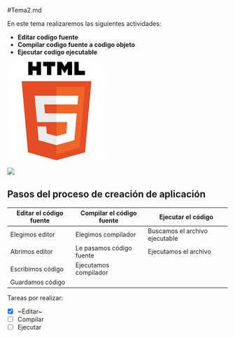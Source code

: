 #Tema2.md

En este tema realizaremos las siguientes actividades:

- **Editar codigo fuente**
- **Compilar codigo fuente a codigo objeto**
- **Ejecutar codigo ejecutable**

![](HTML.png)


![](https://localdab.org/wp-content/uploads/2022/11/Compiler-2.jpg)


## Pasos del proceso de creación de aplicación

Editar el código fuente | Compilar el código fuente | Ejecutar el código
------------------------|---------------------------|-------------------
Elegimos editor       | Elegimos compilador     | Buscamos el archivo ejecutable
Abrimos editor        | Le pasamos código fuente| Ejecutamos el archivo
Escribimos código     | Ejecutamos compilador   |
Guardamos código      |                           |

Tareas por realizar:

- [x] ~Editar~
- [ ] Compilar
- [ ] Ejecutar
